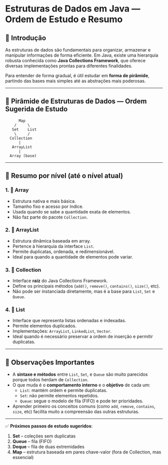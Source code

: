# Estruturas de Dados em Java — Ordem de Estudo e Resumo

## 📌 Introdução

As estruturas de dados são fundamentais para organizar, armazenar e manipular informações de forma eficiente. Em Java, existe uma hierarquia robusta conhecida como **Java Collections Framework**, que oferece diversas implementações prontas para diferentes finalidades.

Para entender de forma gradual, é útil estudar em **forma de pirâmide**, partindo das bases mais simples até as abstrações mais poderosas.

---

## 🧱 Pirâmide de Estruturas de Dados — Ordem Sugerida de Estudo

```
      Map
    /     \
   Set    List
    \     /
  Collection
      |
   ArrayList
      |
  Array (base)

```


---

## 🧾 Resumo por nível (até o nível atual)

### 1. 🔹 Array
- Estrutura nativa e mais básica.
- Tamanho fixo e acesso por índice.
- Usada quando se sabe a quantidade exata de elementos.
- Não faz parte do pacote `Collection`.

### 2. 🔹 ArrayList
- Estrutura dinâmica baseada em array.
- Pertence à hierarquia da interface `List`.
- Permite duplicatas, ordenada, e redimensionável.
- Ideal para quando a quantidade de elementos pode variar.

### 3. 🔹 Collection
- Interface **raiz** do Java Collections Framework.
- Define os principais métodos (`add()`, `remove()`, `contains()`, `size()`, etc).
- Não pode ser instanciada diretamente, mas é a base para `List`, `Set` e `Queue`.

### 4. 🔹 List
- Interface que representa listas ordenadas e indexadas.
- Permite elementos duplicados.
- Implementações: `ArrayList`, `LinkedList`, `Vector`.
- Ideal quando é necessário preservar a ordem de inserção e permitir duplicatas.

---

## 🧠 Observações Importantes

- A **sintaxe e métodos** entre `List`, `Set`, e `Queue` são muito parecidos porque todos herdam de `Collection`.
- O que muda é o **comportamento interno** e o **objetivo** de cada um:
  - `List`: mantém ordem e permite duplicatas.
  - `Set`: não permite elementos repetidos.
  - `Queue`: segue o modelo de fila (FIFO) e pode ter prioridades.
- Aprender primeiro os conceitos comuns (como `add`, `remove`, `contains`, `size`, etc) facilita muito a compreensão das outras estruturas.

---

✅ **Próximos passos de estudo sugeridos**:

1. **Set** – coleções sem duplicatas  
2. **Queue** – fila (FIFO)  
3. **Deque** – fila de duas extremidades  
4. **Map** – estrutura baseada em pares chave-valor (fora de Collection, mas essencial)


